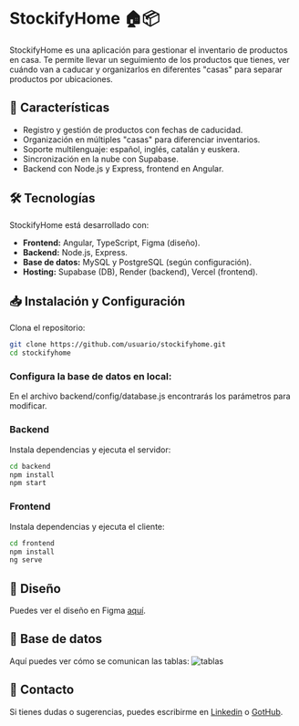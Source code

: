 # StockifyHome 🏠📦

StockifyHome es una aplicación para gestionar el inventario de productos en casa. Te permite llevar un seguimiento de los productos que tienes, ver cuándo van a caducar y organizarlos en diferentes "casas" para separar productos por ubicaciones.

## 🚀 Características

- Registro y gestión de productos con fechas de caducidad.
- Organización en múltiples "casas" para diferenciar inventarios.
- Soporte multilenguaje: español, inglés, catalán y euskera.
- Sincronización en la nube con Supabase.
- Backend con Node.js y Express, frontend en Angular.

## 🛠️ Tecnologías

StockifyHome está desarrollado con:

- **Frontend:** Angular, TypeScript, Figma (diseño).
- **Backend:** Node.js, Express.
- **Base de datos:** MySQL y PostgreSQL (según configuración).
- **Hosting:** Supabase (DB), Render (backend), Vercel (frontend).

## 📥 Instalación y Configuración

Clona el repositorio:

```bash
git clone https://github.com/usuario/stockifyhome.git
cd stockifyhome
````
### Configura la base de datos en local:

En el archivo backend/config/database.js encontrarás los parámetros para modificar.

### Backend
Instala dependencias y ejecuta el servidor:

```bash
cd backend
npm install
npm start
````

### Frontend
Instala dependencias y ejecuta el cliente:

```bash
cd frontend
npm install
ng serve
````

## 🎨 Diseño

Puedes ver el diseño en Figma [aquí](https://www.figma.com/design/slB0xzMDjXX0WidZw5086N/StockifyHome?node-id=0-1&t=ywTqqiLOcZO2L39K-1).

## 🎨 Base de datos

Aquí puedes ver cómo se comunican las tablas:
![tablas]([https://www.example.com/images/stockifyhome-logo.png](https://drive.google.com/file/d/1fntdu9zIO035sscSSikPAlWN-eiGTp_c/view?usp=sharing))

## 📩 Contacto

Si tienes dudas o sugerencias, puedes escribirme en [Linkedin](https://www.linkedin.com/in/angelporlan/) o [GotHub](https://github.com/angelporlan).


